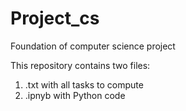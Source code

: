 # Project_cs
Foundation of computer science project

This repository contains two files:
1) .txt with all tasks to compute
2) .ipnyb with Python code
